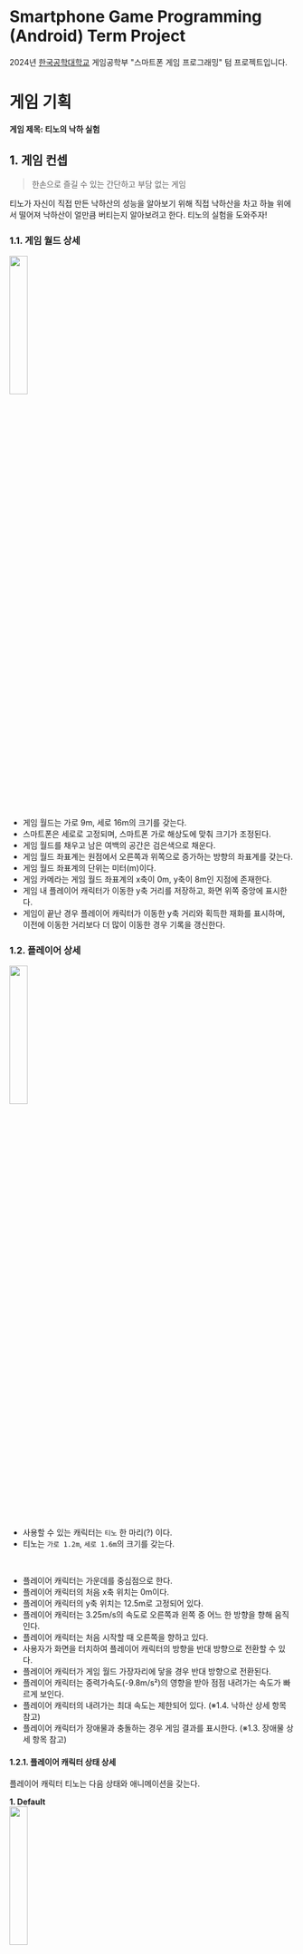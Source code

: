 # Smartphone Game Programming (Android) Term Project
2024년 [한국공학대학교](https://www.tukorea.ac.kr/) 게임공학부 \"스마트폰 게임 프로그래밍\" 텀 프로젝트입니다. </br>

# 게임 기획
<b>게임 제목: 티노의 낙하 실험</b>

## 1. 게임 컨셉
> 한손으로 즐길 수 있는 간단하고 부담 없는 게임

티노가 자신이 직접 만든 낙하산의 성능을 알아보기 위해 직접 낙하산을 차고 하늘 위에서 떨어져 낙하산이 얼만큼 버티는지 알아보려고 한다. 티노의 실험을 도와주자!

### 1.1. 게임 월드 상세

<img src="./img/screen.jpg" width="25%"/></br>

- 게임 월드는 가로 9m, 세로 16m의 크기를 갖는다.
- 스마트폰은 세로로 고정되며, 스마트폰 가로 해상도에 맞춰 크기가 조정된다.
- 게임 월드를 채우고 남은 여백의 공간은 검은색으로 채운다.
- 게임 월드 좌표계는 원점에서 오른쪽과 위쪽으로 증가하는 방향의 좌표계를 갖는다.
- 게임 월드 좌표계의 단위는 미터(m)이다.
- 게임 카메라는 게임 월드 좌표계의 x축이 0m, y축이 8m인 지점에 존재한다.
- 게임 내 플레이어 캐릭터가 이동한 y축 거리를 저장하고, 화면 위쪽 중앙에 표시한다.
- 게임이 끝난 경우 플레이어 캐릭터가 이동한 y축 거리와 획득한 재화를 표시하며, </br>
이전에 이동한 거리보다 더 많이 이동한 경우 기록을 갱신한다.

### 1.2. 플레이어 상세

<img src="./img/tino.jpg" width="25%"/></br>

- 사용할 수 있는 캐릭터는 `티노` 한 마리(?) 이다.
- 티노는 `가로 1.2m`, `세로 1.6m`의 크기를 갖는다.

</br>

- 플레이어 캐릭터는 가운데를 중심점으로 한다.
- 플레이어 캐릭터의 처음 x축 위치는 0m이다.
- 플레이어 캐릭터의 y축 위치는 12.5m로 고정되어 있다.
- 플레이어 캐릭터는 3.25m/s의 속도로 오른쪽과 왼쪽 중 어느 한 방향을 향해 움직인다. 
- 플레이어 캐릭터는 처음 시작할 때 오른쪽을 향하고 있다.
- 사용자가 화면을 터치하여 플레이어 캐릭터의 방향을 반대 방향으로 전환할 수 있다.
- 플레이어 캐릭터가 게임 월드 가장자리에 닿을 경우 반대 방향으로 전환된다.
- 플레이어 캐릭터는 중력가속도(-9.8m/s²)의 영향을 받아 점점 내려가는 속도가 빠르게 보인다.
- 플레이어 캐릭터의 내려가는 최대 속도는 제한되어 있다. (※1.4. 낙하산 상세 항목 참고)
- 플레이어 캐릭터가 장애물과 충돌하는 경우 게임 결과를 표시한다. (※1.3. 장애물 상세 항목 참고)

#### 1.2.1. 플레이어 캐릭터 상태 상세
플레이어 캐릭터 티노는 다음 상태와 애니메이션을 갖는다.

<b>1. Default</b></br>
<img src="./img/tino_default.gif" width="25%"/></br>
- 위의 애니메이션을 보여준다.
- 사용자가 화면을 터치하여 이동 방향을 전환할 수 있다.
- 낙하산의 내구도가 30을 초과할 경우 해당 상태로 변경된다.

<b>2. Happy</b></br>
<img src="./img/tino_happy.gif" width="25%"/></br>
- 위의 애니메이션을 보여준다.
- 사용자가 화면을 터치하여 이동 방향을 전환할 수 있다.
- 아이템을 획득할 경우 해당 상태로 변경되며, 3초 이후 원래 상태로 복귀한다.

<b>3. Scared</b></br>
<img src="./img/tino_scared.gif" width="25%"/></br>
- 위의 애니메이션을 보여준다.
- 사용자가 화면을 터치하여 이동 방향을 전환할 수 있다.
- 낙하산의 내구도가 30이하일 경우 해당 상태로 변경된다.

<b>4. Dive</b></br>
<img src="./img/tino_dive.jpg" width="25%"/></br>
- 위의 이미지를 보여준다.
- 사용자가 플레이어 캐릭터를 조종할 수 없다.
- 낙하산의 내구도가 0인경우 해당 상태로 변경된다.

<b>5. Invincible</b></br>
<img src="./img/tino_invincible.gif" width="25%"/></br>
- 위의 애니메이션을 보여준다.
- 사용자가 플레이어 캐릭터를 조종할 수 없다.
- 에너지 음료 아이템을 획득할 경우 해당 상태로 변경된다.

</br>

플레이어 캐릭터는 게임 종료 애니메이션을 보여주며 게임 결과를 표시한다. </br>
게임 종료 애니메이션은 2가지가 있으며 각각 상황에 따라 다른 애니메이션이 표시된다. </br>

<b>1. Crash</b></br>
<img src="./img/tino_crash.gif" width="25%"/>
<img src="./img/tino_crash_finish.jpg" width="25%"/></br>
- Dive상태일 때 게임 오버 처리가 발생할 경우 해당 상태로 변경된다.
- 위의 애니메이션을 보여준다.
- 해당 애니메이션을 보여준 후, 게임의 결과를 표시한다.

<b>2. Landing</b></br>
<img src="./img/tino_landing_0.jpg" width="25%"/>
<img src="./img/tino_landing_1.jpg" width="25%"/></br>
- Dive상태가 아닐 때 게임 오버 처리가 발생할 경우 해당 상태로 변경된다.
- 위의 이미지를 보여준다.
- 해당 이미지를 보여준 후, 게임의 결과를 표시한다.


### 1.3. 장애물 상세

<img src="./img/collide.jpg" width="80%"/></br>

- 장애물은 고정된 장애물과 움직이는 장애물로 나뉜다.
- 고정된 장애물과 움직이는 장애물은 무작위로 생성된다
- 모든 장애물의 세로 길이의 절댓값은 1.5m이다.
- 모든 장애물은 y축이 -32m인 위치에서 이전 장애물과의 거리가 18m가 될 때 생성된다. 
- 모든 장애물의 y축 위치는 플레이어 캐릭터의 속도에 따라 움직인다.
- 장애물의 y축 위치가 -32m ~ 32m를 초과할 경우 비활성화 상태가 된다.
- 위의 그림에서 A와 같은 경우 게임 결과를 표시하고, B, C, D의 경우에는 낙하산의 내구도를 감소시킨다. 

#### 1.3.1. 고정된 장애물
- 고정된 장애물은 오른쪽 장애물과 왼쪽 장애물이 한 쌍을 이룬다.
- 오른쪽 장애물은 오른쪽 가운데를 중점으로, 왼쪽 장애물은 왼쪽 가운데를 중점으로 한다.
- 고정된 장애물을 이루는 오른쪽 장애물과 왼쪽 장애물의 y축 위치는 같다.
- 고정된 장애물을 이루는 각 장애물의 가로 길이의 절댓값은 0.5m ~ 4.3m사이의 무작위한 값으로 고정된다.
- 고정된 장애물은 서로 만나지 않으며, <b>오른쪽 장애물과 왼쪽 장애물은 항상 4.2m만큼 떨어져 있다</b>.</br>
즉, 한쪽 장애물의 크기가 정해질 경우 다른쪽 장애물의 크기도 정해진다.

#### 1.3.2. 움직이는 장애물
- 움직이는 장애물은 가운데를 중점으로 한다.
- 움직이는 장애물의 x축 위치는 -4.5m ~ 4.5m 사이에서 움직인다.
- 움직이는 장애물의 움직이는 속도는 1m/s ~ 9m/s사이의 무작위한 값을 갖는다.
- 움직이는 장애물의 가로 길이의 절댓값은 1m ~ 7m사이의 무작위한 값으로 고정된다.

### 1.4. 낙하산 상세
- 낙하산은 0 ~ 120 사이의 내구도를 갖는다.
- 낙하산의 내구도는 초당 시간에 비례하여 소모된다.
- 게임의 \"좋아요\" 아이템을 통해 낙하산의 내구도를 늘리거나, 시간에 비례하여 소모되는 내구도를 낮출 수 있다.
- 낙하산에 내구도에 비례하여 -9m/s ~ -18m/s 사이의 최대 낙하 속도를 갖는다.
- 낙하산의 강화 표는 아래와 같다.

|        | Lv0 | Lv1 | Lv2 | Lv3 | Lv4 | Lv5 |
|--------|:---:|:---:|:---:|:---:|:---:|:---:|
|최대 내구도| 100 | 104 | 108 | 112 | 116 | 120 |
|초당 소모량|  20 |  18 |  16 |  14 |  12 |  10 |
|소모 재화량| 100 | 120 | 140 | 160 | 180 | 200 |

- 내구도가 0이 될 경우 플레이어 캐릭터를 조작할 수 없다.
- 내구도가 0이 될 경우 플레이어 캐릭터 수직으로 떨어진다. (게임은 장애물에 부딪치기 전까지 계속 진행됨)
- 내구도가 0이 될 경우 최대 낙하 속도는 -36m/s까지 증가한다.
- 내구도가 0이 되었을 때, 어떤 아이템을 먹어도 효과가 적용되지 않는다. (단, 코인 아이템은 예외)

### 1.5. 아이템 상세

<img src="./img/items.jpg" width="80%"/>

- 아이템은 `에너지 음료`, `좋아요`, `스패너` 3가지가 있다.
- 3가지 아이템은 무작위로 등장한다.
- 모든 아이템은 가운데를 중점으로 한다.
- 모든 아이템의 가로와 세로의 크기는 1m이다.
- 모든 아이템은 y축이 -32m인 위치에서 생성된다.
- 모든 아이템의 y축 위치가 -32m ~ 32m를 초과할 경우 비활성화 상태가 된다.
- 모든 아이템은 이전 장애물과 다음 장애물 중심에 x축이 -3.7m ~ 3.7m 사이 무작위한 위치에 존재한다.
- 플레이어 캐릭터와 아이템이 충돌할 경우 플레이어 캐릭터는 아이템의 효과를 적용받는다.

#### 1.5.1. 에너지 음료 아이템
- 플레이어 캐릭터가 6초간 무적상태가 된다.
- 무적상태에서 낙하산의 내구도는 소모되지 않는다.
- 무적상태에서 최대 낙하 속도는 -36m/s까지 증가한다.

#### 1.5.2. 좋아요 아이템
- 게임의 재화 역할을 한다.
- 게임 내 좋아요 횟수를 1증가시킨다.

#### 1.5.3. 스패너 아이템
- 낙하산의 내구도를 10만큼 증가시킨다.

</br>

## 2. 개발 범위
- `Behavior Tree`를 사용한 플레이어 처리.
- `Bounding Box`를 사용한 충돌 처리.
- `Object Pool`을 사용한 장애물 생성 및 소멸.
- 범위 내 랜덤한 길이를 가진 장애물 생성 및 배치.
- 범위 내 랜덤한 아이템 생성 및 배치.
- 아이템을 획득할 경우의 아이템 효과 처리.
- 티노가 낙하한 거리를 화면에 표시한다.
- 사용자의 터치 입력 처리.

</br>

## 3. 예상 게임 실행 흐름
### 3.1. 전체 실행 흐름

<img src="./img/flow.jpg" width="80%"/></br>

#### 3.1.1. Intro
- 게임의 인트로 화면을 보여줍니다.
- 게임의 데이터를 로드합니다.

#### 3.1.2. Title
- 메뉴 버튼들을 화면에 보여줍니다.
- 메뉴 버튼에는 `실험 시작`, `낙하산 정비`, `실험 종료`가 있습니다.
- `실험 시작` 버튼을 누른 경우 `InGame`으로 전환됩니다.
- `낙하산 정비` 버튼을 누른 경우 `Garage`로 전환됩니다.
- `실험 종료` 버튼을 누른 경우 애플리케이션을 종료합니다.

#### 3.1.3. Garage
- 게임 내 재화(좋아요)를 통해 낙하산을 강화할 수 있습니다.

#### 3.1.4. InGame
1. Prepare
- 티노가 화면 위쪽에서 천천히 내려오면서 게임이 시작되려 함을 사용자에게 보입니다.

2. Run
- 게임을 진행합니다.

3. Finish
- 게임 오버 애니메이션을 보여준 후에 게임 결과를 표시하고 기록을 갱신합니다.

</br>

### 3.2. 게임 실행 흐름
> Nintendo DSi의 `종이비행기`게임과 비슷하다. </br>

![example.jpg](/img/example.jpg)

- 밑에서 위로 오른쪽 또는 왼쪽에 랜덤한 길이의 장애물이 나온다.
- 플레이어는 오른쪽 또는 왼쪽 방향으로만 이동한다.
- 배경이 움직이면서 플레이어가 이동하는 것 처럼 보이게 만든다.

</br>

## 4. 개발 일정
#### 1주차 (04/04~04/11) 
- [x] 개발자 코딩 컨벤션 문서화.
- [x] Android 프로젝트 생성 및 설정.
- [x] 게임 월드의 세부 단위 결정.
- [x] 게임에 필요한 리소스 수집.

#### 2주차 (04/12~04/18)
- [x] 게임 Framework 구현.
    - GameTimer 구현.
    - GameScene 구현.
    - GameLoop와 GameEvent 처리.
- [x] 게임에서 사용되는 Renderer 구현.
    - Transform 구현.
    - GameCamera 구현.
    - DrawPipeline 구현.

#### 3주차 (04/19~04/25) 중간고사 기간
- [ ] ~~Behavior Tree를 이용한 각 행동에 따른 플레이어의 움직임 구현.~~ (실패)
- [ ] ~~사용자 입력으로 플레이어 조종 구현.~~ (실패)

#### 4주차 (04/26~05/02)
- [x] 플레이어의 움직임 및 조종 구현
- [x] 플레이어의 Default 상태를 구현
- [x] 플레이어의 Scared 상태를 구현
- [ ] ~~플레이어의 Dive 상태를 구현~~ (실패)
- [x] 플레이어의 이동 거리를 화면 맨 위쪽 가운데에 표시
- [x] 현재 플레이어의 이동 거리를 보여주도록 UI를 갱신
- [x] 낙하산의 내구도가 시간에 따라 감소
- [x] 현재 낙하산의 내구도를 보여주도록 UI를 갱신
- [x] 낙하산의 내구도가 30이하일 경우 플레이어 상태를 Scared 상태로 변경
- [ ] ~~낙하산의 내구도가 0이하일 경우 플레이어 상태를 Dive 상태로 변경~~ (실패)
- [ ] ~~화면 맨 위쪽 왼쪽에 낙하산의 내구도를 출력~~ (실패)
- [ ] ~~화면 맨 위쪽 오른쪽에 획득한 좋아요의 갯수를 출력~~ (실패)

#### 5주차 (05/03~05/09)
- [x] 플레이어의 Dive 상태를 구현
- [x] 낙하산의 내구도가 0이하일 경우 플레이어 상태를 Dive 상태로 변경
- [x] 장애물 오브젝트를 화면에 출력
- [x] 장애물 오브젝트의 크기를 무작위한 값으로 조정
- [x] 장애물 오브젝트를 아래에서 위쪽으로 움직이게 구현
- [x] 배경을 플레이어의 속도에 따라 움직이게 구현
- [x] 장애물 오브젝트를 관리하는 ObjectPool을 구현

#### 6주차 (05/10~05/16)
- [ ] 충돌처리를 위한 Bounding Box 자료형 생성
- [ ] Energy, Like, Spanner 아이템을 구현
- [ ] 아이템을 무작위한 위치에 생성되서 화면에 출력
- [ ] 아이템을 아래에서 위쪽으로 움직이게 구현
- [ ] 플레이어의 Happy 상태를 구현
- [ ] 플레이어의 Invincible 상태를 구현
- [ ] 플레이어와 Like, Spanner 아이템이 충돌할 경우 플레이어 상태를 Happy 상태로 변경
- [ ] 플레이어와 Energy 아이템이 충돌할 경우 플레이어 상태를 Invincible 상태로 변경

#### 7주차 (05/17~05/23)
- [ ] 화면 맨 위쪽 왼쪽에 낙하산의 내구도를 출력
- [ ] 화면 맨 위쪽 오른쪽에 획득한 좋아요의 갯수를 출력
- [ ] InGamePrepare 장면, InGameFinish 장면을 구현
- [ ] InGameFinish 장면에서 상황에 따라 플레이어 애니메이션을 다르게 출력
- [ ] 플레이어와 장애물 오브젝트가 충돌할 경우 InGameFinish 장면으로 전환
- [ ] InGamePrepare 장면에서 InGame 장면으로 전환
- [ ] Title 장면을 구현
- [ ] Title 장면에서 게임 시작 버튼을 누를 경우 InGamePrepare 상태로 전환
- [ ] Intro 장면을 구현
- [ ] Intro 장면에서 Title 장면으로 전환

#### 8주차 (05/24~05/30)
- [ ] 게임 상태를 저장하는 기능 구현
- [ ] Garage 장면을 구현

#### 9주차 (05/31~06/06)
- [ ] 게임 QA및 버그 수정.
- [ ] 프로젝트 마무리.
